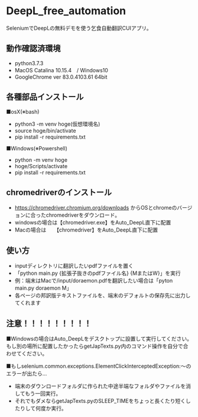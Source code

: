 # DeepL_free_automation
SeleniumでDeepLの無料デモを使う乞食自動翻訳CUIアプリ。

## 動作確認済環境
- python3.7.3
- MacOS Catalina 10.15.4　/ Windows10
- GoogleChrome ver 83.0.4103.61 64bit

## 各種部品インストール
■osX(※bash)
- python3 -m venv hoge(仮想環境名)
- source hoge/bin/activate
- pip install -r requirements.txt

■Windows(※Powershell)
- python -m venv hoge
- hoge/Scripts/activate
- pip install -r requirements.txt

## chromedriverのインストール
- https://chromedriver.chromium.org/downloads からOSとchromeのバージョンに合ったchromedriverをダウンロード。
- windowsの場合は【chromedriver.exe】をAuto_DeepL直下に配置
- Macの場合は　　【chromedriver】をAuto_DeepL直下に配置

## 使い方
- inputディレクトリに翻訳したいpdfファイルを置く
- 「python main.py {拡張子抜きのpdfファイル名} {MまたはW}」を実行
- 例：端末はMacで/input/doraemon.pdfを翻訳したい場合は「pyton main.py doraemon M」
- 各ページの邦訳版テキストファイルを、端末のデフォルトの保存先に出力してくれます

## 注意！！！！！！！！！
■Windowsの場合はAuto_DeepLをデスクトップに設置して実行してください。もし別の場所に配置したかったらgetJapTexts.py内のコマンド操作を自分で合わせてください。
 
■もしselenium.common.exceptions.ElementClickInterceptedException:〜のエラーが出たら...
- 端末のダウンロードフォルダに作られた中途半端なフォルダやファイルを消してもう一回実行。
- それでもダメならgetJapTexts.pyのSLEEP_TIMEをちょっと長くたり短くしたりして何度か実行。
